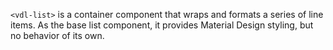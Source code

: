 `<vdl-list>` is a container component that wraps and formats a series of line items. As the base 
list component, it provides Material Design styling, but no behavior of its own.

<!-- example(list-overview) -->
